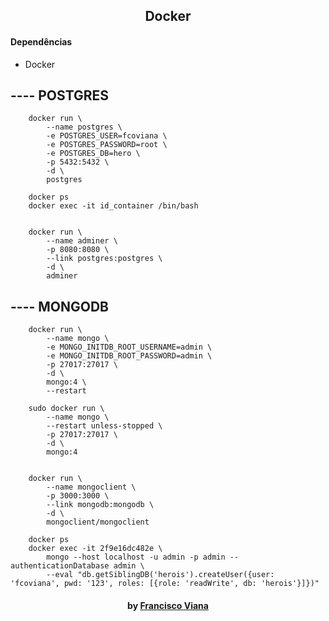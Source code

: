 <h2 align="center"> Docker  </h2>


#### Dependências
- Docker

## ---- POSTGRES
``` shell
    docker run \
        --name postgres \
        -e POSTGRES_USER=fcoviana \
        -e POSTGRES_PASSWORD=root \
        -e POSTGRES_DB=hero \
        -p 5432:5432 \
        -d \
        postgres

    docker ps
    docker exec -it id_container /bin/bash


    docker run \
        --name adminer \
        -p 8080:8080 \
        --link postgres:postgres \
        -d \
        adminer
```

## ---- MONGODB
``` shell
    docker run \
        --name mongo \
        -e MONGO_INITDB_ROOT_USERNAME=admin \
        -e MONGO_INITDB_ROOT_PASSWORD=admin \
        -p 27017:27017 \
        -d \
        mongo:4 \
        --restart

    sudo docker run \        
        --name mongo \
        --restart unless-stopped \
        -p 27017:27017 \
        -d \
        mongo:4


    docker run \
        --name mongoclient \
        -p 3000:3000 \
        --link mongodb:mongodb \
        -d \
        mongoclient/mongoclient

    docker ps
    docker exec -it 2f9e16dc482e \
        mongo --host localhost -u admin -p admin --authenticationDatabase admin \
        --eval "db.getSiblingDB('herois').createUser({user: 'fcoviana', pwd: '123', roles: [{role: 'readWrite', db: 'herois'}]})"
```

<h4 align="center"> <em></></em> by <a href="https://github.com/Francisco1030" target="_blank"> Francisco Viana</a> </h4>
